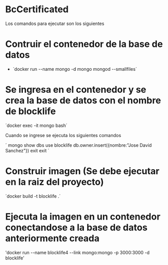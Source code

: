 # BcCertificated



Los comandos para ejecutar son los siguientes

# Contruir el contenedor de la base de datos
- ´docker run --name mongo -d mongo mongod --smallfiles´

# Se ingresa en el contenedor y se crea la base de datos con el nombre de blocklife
´docker exec -it mongo bash´

Cuando se ingrese se ejecuta los siguientes comandos

´
mongo
show dbs
use blocklife
db.owner.insert({nombre:"Jose David Sanchez"})
exit
exit
´
# Construir imagen (Se debe ejecutar en la raiz del proyecto)
 ´docker build -t blocklife .´

# Ejecuta la imagen en un contenedor conectandose a la base de datos anteriormente creada

'docker run --name blocklife4 --link mongo:mongo -p 3000:3000 -d blocklife'


